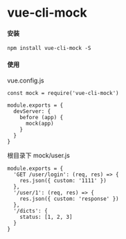 # vue-cli-mock

#### 安装

```
npm install vue-cli-mock -S
```

#### 使用

vue.config.js
```
const mock = require('vue-cli-mock')

module.exports = {
  devServer: {
    before (app) {
      mock(app)
    }
  }
}
```

根目录下 mock/user.js

```
module.exports = {
  'GET /user/login': (req, res) => {
    res.json({ custom: '1111' })
  },
  '/user/1': (req, res) => {
    res.json({ custom: 'response' })
  },
  '/dicts': {
    status: [1, 2, 3]
  }
}
```